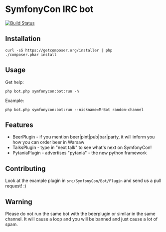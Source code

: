SymfonyCon IRC bot
==================

[![Build Status](https://travis-ci.org/jakzal/SymfonyConBot.png)](https://travis-ci.org/jakzal/SymfonyConBot)

Installation
------------

    curl -sS https://getcomposer.org/installer | php
    ./composer.phar install

Usage
-----

Get help:

    php bot.php symfonycon:bot:run -h

Example:

    php bot.php symfonycon:bot:run --nickname=MrBot random-channel

Features
--------

* BeerPlugin - if you mention beer|pint|pub|bar|party, it will inform you how you can order beer in Warsaw
* TalksPlugin - type in "next talk" to see what's next on SymfonyCon!
* PytaniaPlugin - advertises "pytania" - the new python framework

Contributing
------------

Look at the example plugin in `src/SymfonyCon/Bot/Plugin` and send us a pull request! :)

Warning
-------

Please do not run the same bot with the beerplugin or similar in the same channel. It will cause a loop and you will be banned and just cause a lot of spam.
